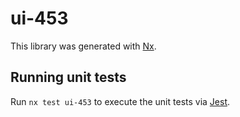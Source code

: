 # ui-453

This library was generated with [Nx](https://nx.dev).

## Running unit tests

Run `nx test ui-453` to execute the unit tests via [Jest](https://jestjs.io).
